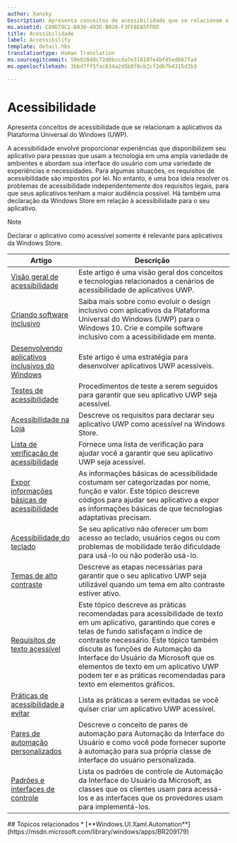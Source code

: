 ```yaml
---
author: Xansky
Description: Apresenta conceitos de acessibilidade que se relacionam a aplicativos da Plataforma Universal do Windows (UWP).
ms.assetid: C89D79C2-B830-493D-B020-F3FF8EB5FFDD
title: Acessibilidade
label: Accessibility
template: detail.hbs
translationtype: Human Translation
ms.sourcegitcommit: 59e02840c72d8bccda7e318197e4bf45ed667fa4
ms.openlocfilehash: 3bbd7ff5fac634a2d5b0f0cb2cf2db7b4315d3b3

---
```


# Acessibilidade  



Apresenta conceitos de acessibilidade que se relacionam a aplicativos da Plataforma Universal do Windows (UWP).

A acessibilidade envolve proporcionar experiências que disponibilizem seu aplicativo para pessoas que usam a tecnologia em uma ampla variedade de ambientes e abordam sua interface do usuário com uma variedade de experiências e necessidades. Para algumas situações, os requisitos de acessibilidade são impostos por lei. No entanto, é uma boa ideia resolver os problemas de acessibilidade independentemente dos requisitos legais, para que seus aplicativos tenham a maior audiência possível. Há também uma declaração da Windows Store em relação à acessibilidade para o seu aplicativo.

> [!NOTE]
> Declarar o aplicativo como acessível somente é relevante para aplicativos da Windows Store.

| Artigo | Descrição |
|---------|-------------|
| [Visão geral de acessibilidade](accessibility-overview.md) | Este artigo é uma visão geral dos conceitos e tecnologias relacionados a cenários de acessibilidade de aplicativos UWP. |
| [Criando software inclusivo](designing-inclusive-software.md) | Saiba mais sobre como evoluir o design inclusivo com aplicativos da Plataforma Universal do Windows (UWP) para o Windows 10.  Crie e compile software inclusivo com a acessibilidade em mente. |
| [Desenvolvendo aplicativos inclusivos do Windows](developing-inclusive-windows-apps.md) | Este artigo é uma estratégia para desenvolver aplicativos UWP acessíveis. |
| [Testes de acessibilidade](accessibility-testing.md) | Procedimentos de teste a serem seguidos para garantir que seu aplicativo UWP seja acessível. |
| [Acessibilidade na Loja](accessibility-in-the-store.md) | Descreve os requisitos para declarar seu aplicativo UWP como acessível na Windows Store. |
| [Lista de verificação de acessibilidade](accessibility-checklist.md) | Fornece uma lista de verificação para ajudar você a garantir que seu aplicativo UWP seja acessível. |
| [Expor informações básicas de acessibilidade](basic-accessibility-information.md) | As informações básicas de acessibilidade costumam ser categorizadas por nome, função e valor. Este tópico descreve códigos para ajudar seu aplicativo a expor as informações básicas de que tecnologias adaptativas precisam. |
| [Acessibilidade do teclado](keyboard-accessibility.md) | Se seu aplicativo não oferecer um bom acesso ao teclado, usuários cegos ou com problemas de mobilidade terão dificuldade para usá-lo ou não poderão usá-lo. |
| [Temas de alto contraste](high-contrast-themes.md) | Descreve as etapas necessárias para garantir que o seu aplicativo UWP seja utilizável quando um tema em alto contraste estiver ativo. |
| [Requisitos de texto acessível](accessible-text-requirements.md) | Este tópico descreve as práticas recomendadas para acessibilidade de texto em um aplicativo, garantindo que cores e telas de fundo satisfaçam o índice de contraste necessário. Este tópico também discute as funções de Automação da Interface do Usuário da Microsoft que os elementos de texto em um aplicativo UWP podem ter e as práticas recomendadas para texto em elementos gráficos. |
| [Práticas de acessibilidade a evitar](practices-to-avoid.md) | Lista as práticas a serem evitadas se você quiser criar um aplicativo UWP acessível. |
| [Pares de automação personalizados](custom-automation-peers.md) | Descreve o conceito de pares de automação para Automação da Interface do Usuário e como você pode fornecer suporte à automação para sua própria classe de interface do usuário personalizada. |
| [Padrões e interfaces de controle](control-patterns-and-interfaces.md) | Lista os padrões de controle de Automação da Interface do Usuário da Microsoft, as classes que os clientes usam para acessá-los e as interfaces que os provedores usam para implementá-los. |

<span id="related_topics"/>
## Tópicos relacionados  
* [**Windows.UI.Xaml.Automation**](https://msdn.microsoft.com/library/windows/apps/BR209179)



<!--HONumber=Jun16_HO4-->


